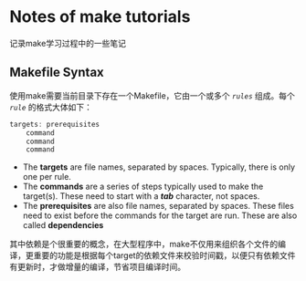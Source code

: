 # Notes of make tutorials
记录make学习过程中的一些笔记
## Makefile Syntax
使用make需要当前目录下存在一个Makefile，它由一个或多个 _`rules`_ 组成。每个 _`rule`_ 的格式大体如下：
```C
targets: prerequisites
	command
	command
	command
```
- The __targets__ are file names, separated by spaces. Typically, there is only one per rule.
- The __commands__ are a series of steps typically used to make the target(s). These need to start with a ___tab___ character, not spaces.
- The __prerequisites__ are also file names, separated by spaces. These files need to exist before the commands for the target are run. These are also called __dependencies__

其中依赖是个很重要的概念，在大型程序中，make不仅用来组织各个文件的编译，更重要的功能是根据每个target的依赖文件来校验时间戳，以便只有依赖文件有更新时，才做增量的编译，节省项目编译时间。
